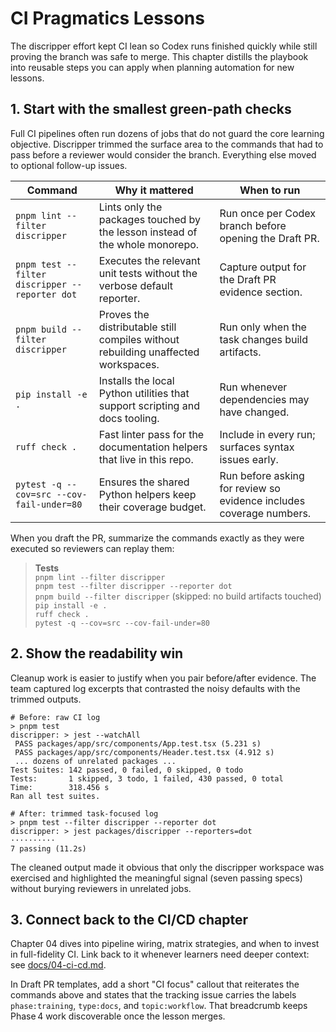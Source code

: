 # CI Pragmatics Lessons

The discripper effort kept CI lean so Codex runs finished quickly while still proving the branch was safe to merge. This chapter distills the playbook into reusable steps you can apply when planning automation for new lessons.

## 1. Start with the smallest green-path checks

Full CI pipelines often run dozens of jobs that do not guard the core learning objective. Discripper trimmed the surface area to the commands that had to pass before a reviewer would consider the branch. Everything else moved to optional follow-up issues.

| Command | Why it mattered | When to run |
| --- | --- | --- |
| `pnpm lint --filter discripper` | Lints only the packages touched by the lesson instead of the whole monorepo. | Run once per Codex branch before opening the Draft PR. |
| `pnpm test --filter discripper --reporter dot` | Executes the relevant unit tests without the verbose default reporter. | Capture output for the Draft PR evidence section. |
| `pnpm build --filter discripper` | Proves the distributable still compiles without rebuilding unaffected workspaces. | Run only when the task changes build artifacts. |
| `pip install -e .` | Installs the local Python utilities that support scripting and docs tooling. | Run whenever dependencies may have changed. |
| `ruff check .` | Fast linter pass for the documentation helpers that live in this repo. | Include in every run; surfaces syntax issues early. |
| `pytest -q --cov=src --cov-fail-under=80` | Ensures the shared Python helpers keep their coverage budget. | Run before asking for review so evidence includes coverage numbers. |

When you draft the PR, summarize the commands exactly as they were executed so reviewers can replay them:

> **Tests**  
> `pnpm lint --filter discripper`  
> `pnpm test --filter discripper --reporter dot`  
> `pnpm build --filter discripper` (skipped: no build artifacts touched)  
> `pip install -e .`  
> `ruff check .`  
> `pytest -q --cov=src --cov-fail-under=80`

## 2. Show the readability win

Cleanup work is easier to justify when you pair before/after evidence. The team captured log excerpts that contrasted the noisy defaults with the trimmed outputs.

```text
# Before: raw CI log
> pnpm test
discripper: > jest --watchAll
 PASS packages/app/src/components/App.test.tsx (5.231 s)
 PASS packages/app/src/components/Header.test.tsx (4.912 s)
 ... dozens of unrelated packages ...
Test Suites: 142 passed, 0 failed, 0 skipped, 0 todo
Tests:       1 skipped, 3 todo, 1 failed, 430 passed, 0 total
Time:        318.456 s
Ran all test suites.
```

```text
# After: trimmed task-focused log
> pnpm test --filter discripper --reporter dot
discripper: > jest packages/discripper --reporters=dot
··········
7 passing (11.2s)
```

The cleaned output made it obvious that only the discripper workspace was exercised and highlighted the meaningful signal (seven passing specs) without burying reviewers in unrelated jobs.

## 3. Connect back to the CI/CD chapter

Chapter 04 dives into pipeline wiring, matrix strategies, and when to invest in full-fidelity CI. Link back to it whenever learners need deeper context: see [docs/04-ci-cd.md](04-ci-cd.md).

In Draft PR templates, add a short "CI focus" callout that reiterates the commands above and states that the tracking issue carries the labels `phase:training`, `type:docs`, and `topic:workflow`. That breadcrumb keeps Phase 4 work discoverable once the lesson merges.
